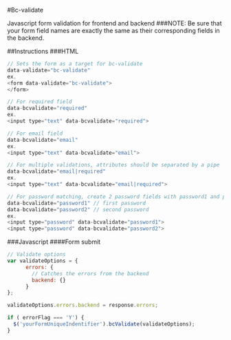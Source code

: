 #Bc-validate

Javascript form validation for frontend and backend
###NOTE:
Be sure that your form field names are exactly the same as their corresponding fields in the backend.

##Instructions
###HTML
```javascript
// Sets the form as a target for bc-validate
data-validate="bc-validate"
ex.
<form data-validate="bc-validate">
</form>

// For required field
data-bcvalidate="required"
ex.
<input type="text" data-bcvalidate="required">

// For email field
data-bcvalidate="email"
ex.
<input type="text" data-bcvalidate="email">

// For multiple validations, attributes should be separated by a pipe | (required and email)
data-bcvalidate="email|required" 
ex.
<input type="text" data-bcvalidate="email|required">

// For password matching, create 2 password fields with password1 and password2 attributes
data-bcvalidate="password1" // first password 
data-bcvalidate="password2" // second password
ex.
<input type="password" data-bcvalidate="password1">
<input type="password" data-bcvalidate="password2">
```

###Javascript
####Form submit
```javascript
// Validate options
var validateOptions = {
      errors: {
        // Catches the errors from the backend
        backend: {}
      }
};

validateOptions.errors.backend = response.errors;

if ( errorFlag === 'Y') {
  $('yourFormUniqueIndentifier').bcValidate(validateOptions);
}
```
